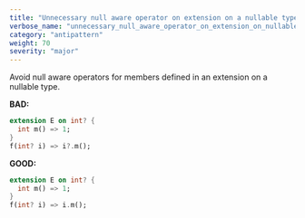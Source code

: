 ```yaml
---
title: "Unnecessary null aware operator on extension on a nullable type"
verbose_name: "unnecessary_null_aware_operator_on_extension_on_nullable"
category: "antipattern"
weight: 70
severity: "major"
---
```

Avoid null aware operators for members defined in an extension on a nullable type.

**BAD:**

```dart
extension E on int? {
  int m() => 1;
}
f(int? i) => i?.m();
```

**GOOD:**

```dart
extension E on int? {
  int m() => 1;
}
f(int? i) => i.m();
```


